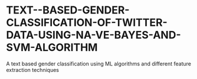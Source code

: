 # TEXT--BASED-GENDER-CLASSIFICATION-OF-TWITTER-DATA-USING-NA-VE-BAYES-AND-SVM-ALGORITHM
A text based gender classification using ML algorithms and different feature extraction techniques
